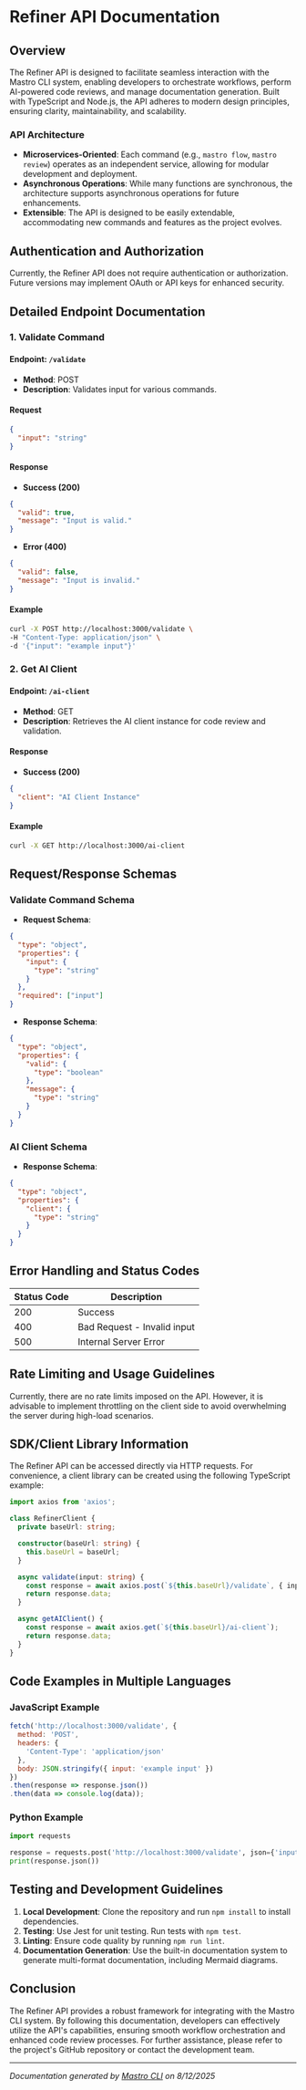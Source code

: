 <!---
This file was automatically generated by Mastro CLI
Generated on: 2025-08-12T18:54:24.403Z
Document type: api
Title: API Documentation

To prevent this file from being overwritten, add custom content
between the CUSTOM_START and CUSTOM_END markers below.
--->

# Refiner API Documentation

## Overview

The Refiner API is designed to facilitate seamless interaction with the Mastro CLI system, enabling developers to orchestrate workflows, perform AI-powered code reviews, and manage documentation generation. Built with TypeScript and Node.js, the API adheres to modern design principles, ensuring clarity, maintainability, and scalability.

### API Architecture

- **Microservices-Oriented**: Each command (e.g., `mastro flow`, `mastro review`) operates as an independent service, allowing for modular development and deployment.
- **Asynchronous Operations**: While many functions are synchronous, the architecture supports asynchronous operations for future enhancements.
- **Extensible**: The API is designed to be easily extendable, accommodating new commands and features as the project evolves.

## Authentication and Authorization

Currently, the Refiner API does not require authentication or authorization. Future versions may implement OAuth or API keys for enhanced security.

## Detailed Endpoint Documentation

### 1. Validate Command

#### Endpoint: `/validate`

- **Method**: POST
- **Description**: Validates input for various commands.

#### Request

```json
{
  "input": "string"
}
```

#### Response

- **Success (200)**

```json
{
  "valid": true,
  "message": "Input is valid."
}
```

- **Error (400)**

```json
{
  "valid": false,
  "message": "Input is invalid."
}
```

#### Example

```bash
curl -X POST http://localhost:3000/validate \
-H "Content-Type: application/json" \
-d '{"input": "example input"}'
```

### 2. Get AI Client

#### Endpoint: `/ai-client`

- **Method**: GET
- **Description**: Retrieves the AI client instance for code review and validation.

#### Response

- **Success (200)**

```json
{
  "client": "AI Client Instance"
}
```

#### Example

```bash
curl -X GET http://localhost:3000/ai-client
```

## Request/Response Schemas

### Validate Command Schema

- **Request Schema**:

```json
{
  "type": "object",
  "properties": {
    "input": {
      "type": "string"
    }
  },
  "required": ["input"]
}
```

- **Response Schema**:

```json
{
  "type": "object",
  "properties": {
    "valid": {
      "type": "boolean"
    },
    "message": {
      "type": "string"
    }
  }
}
```

### AI Client Schema

- **Response Schema**:

```json
{
  "type": "object",
  "properties": {
    "client": {
      "type": "string"
    }
  }
}
```

## Error Handling and Status Codes

| Status Code | Description                          |
|-------------|--------------------------------------|
| 200         | Success                              |
| 400         | Bad Request - Invalid input          |
| 500         | Internal Server Error                |

## Rate Limiting and Usage Guidelines

Currently, there are no rate limits imposed on the API. However, it is advisable to implement throttling on the client side to avoid overwhelming the server during high-load scenarios.

## SDK/Client Library Information

The Refiner API can be accessed directly via HTTP requests. For convenience, a client library can be created using the following TypeScript example:

```typescript
import axios from 'axios';

class RefinerClient {
  private baseUrl: string;

  constructor(baseUrl: string) {
    this.baseUrl = baseUrl;
  }

  async validate(input: string) {
    const response = await axios.post(`${this.baseUrl}/validate`, { input });
    return response.data;
  }

  async getAIClient() {
    const response = await axios.get(`${this.baseUrl}/ai-client`);
    return response.data;
  }
}
```

## Code Examples in Multiple Languages

### JavaScript Example

```javascript
fetch('http://localhost:3000/validate', {
  method: 'POST',
  headers: {
    'Content-Type': 'application/json'
  },
  body: JSON.stringify({ input: 'example input' })
})
.then(response => response.json())
.then(data => console.log(data));
```

### Python Example

```python
import requests

response = requests.post('http://localhost:3000/validate', json={'input': 'example input'})
print(response.json())
```

## Testing and Development Guidelines

1. **Local Development**: Clone the repository and run `npm install` to install dependencies.
2. **Testing**: Use Jest for unit testing. Run tests with `npm test`.
3. **Linting**: Ensure code quality by running `npm run lint`.
4. **Documentation Generation**: Use the built-in documentation system to generate multi-format documentation, including Mermaid diagrams.

## Conclusion

The Refiner API provides a robust framework for integrating with the Mastro CLI system. By following this documentation, developers can effectively utilize the API's capabilities, ensuring smooth workflow orchestration and enhanced code review processes. For further assistance, please refer to the project's GitHub repository or contact the development team.

---

<!-- CUSTOM_START -->
<!-- Add your custom content here - it will be preserved during regeneration -->
<!-- CUSTOM_END -->

*Documentation generated by [Mastro CLI](https://github.com/your-org/mastro) on 8/12/2025*